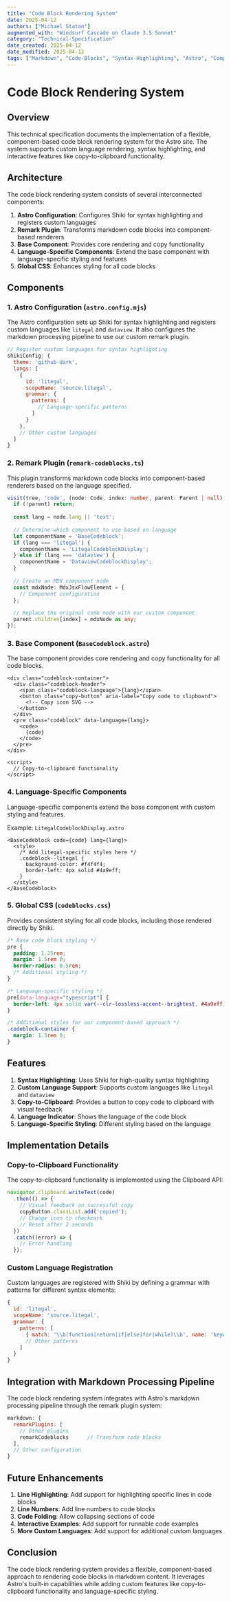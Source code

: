 ```yaml
---
title: "Code Block Rendering System"
date: 2025-04-12
authors: ["Michael Staton"]
augmented_with: "Windsurf Cascade on Claude 3.5 Sonnet"
category: "Technical-Specification"
date_created: 2025-04-12
date_modified: 2025-04-12
tags: ["Markdown", "Code-Blocks", "Syntax-Highlighting", "Astro", "Component-Architecture"]
---
```


# Code Block Rendering System

## Overview

This technical specification documents the implementation of a flexible, component-based code block rendering system for the Astro site. The system supports custom language rendering, syntax highlighting, and interactive features like copy-to-clipboard functionality.

## Architecture

The code block rendering system consists of several interconnected components:

1. **Astro Configuration**: Configures Shiki for syntax highlighting and registers custom languages
2. **Remark Plugin**: Transforms markdown code blocks into component-based renderers
3. **Base Component**: Provides core rendering and copy functionality
4. **Language-Specific Components**: Extend the base component with language-specific styling and features
5. **Global CSS**: Enhances styling for all code blocks

## Components

### 1. Astro Configuration (`astro.config.mjs`)

The Astro configuration sets up Shiki for syntax highlighting and registers custom languages like `litegal` and `dataview`. It also configures the markdown processing pipeline to use our custom remark plugin.

```javascript
// Register custom languages for syntax highlighting
shikiConfig: {
  theme: 'github-dark',
  langs: [
    {
      id: 'litegal',
      scopeName: 'source.litegal',
      grammar: {
        patterns: [
          // Language-specific patterns
        ]
      }
    },
    // Other custom languages
  ]
}
```

### 2. Remark Plugin (`remark-codeblocks.ts`)

This plugin transforms markdown code blocks into component-based renderers based on the language specified.

```typescript
visit(tree, 'code', (node: Code, index: number, parent: Parent | null) => {
  if (!parent) return;
  
  const lang = node.lang || 'text';
  
  // Determine which component to use based on language
  let componentName = 'BaseCodeblock';
  if (lang === 'litegal') {
    componentName = 'LitegalCodeblockDisplay';
  } else if (lang === 'dataview') {
    componentName = 'DataviewCodeblockDisplay';
  }
  
  // Create an MDX component node
  const mdxNode: MdxJsxFlowElement = {
    // Component configuration
  };
  
  // Replace the original code node with our custom component
  parent.children[index] = mdxNode as any;
});
```

### 3. Base Component (`BaseCodeblock.astro`)

The base component provides core rendering and copy functionality for all code blocks.

```astro
<div class="codeblock-container">
  <div class="codeblock-header">
    <span class="codeblock-language">{lang}</span>
    <button class="copy-button" aria-label="Copy code to clipboard">
      <!-- Copy icon SVG -->
    </button>
  </div>
  <pre class="codeblock" data-language={lang}>
    <code>
      {code}
    </code>
  </pre>
</div>

<script>
  // Copy-to-clipboard functionality
</script>
```

### 4. Language-Specific Components

Language-specific components extend the base component with custom styling and features.

Example: `LitegalCodeblockDisplay.astro`
```astro
<BaseCodeblock code={code} lang={lang}>
  <style>
    /* Add litegal-specific styles here */
    .codeblock--litegal {
      background-color: #f4f4f4;
      border-left: 4px solid #4a9eff;
    }
  </style>
</BaseCodeblock>
```

### 5. Global CSS (`codeblocks.css`)

Provides consistent styling for all code blocks, including those rendered directly by Shiki.

```css
/* Base code block styling */
pre {
  padding: 1.25rem;
  margin: 1.5rem 0;
  border-radius: 0.5rem;
  /* Additional styling */
}

/* Language-specific styling */
pre[data-language="typescript"] {
  border-left: 4px solid var(--clr-lossless-accent--brightest, #4a9eff);
}

/* Additional styles for our component-based approach */
.codeblock-container {
  margin: 1.5rem 0;
}
```

## Features

1. **Syntax Highlighting**: Uses Shiki for high-quality syntax highlighting
2. **Custom Language Support**: Supports custom languages like `litegal` and `dataview`
3. **Copy-to-Clipboard**: Provides a button to copy code to clipboard with visual feedback
4. **Language Indicator**: Shows the language of the code block
5. **Language-Specific Styling**: Different styling based on the language

## Implementation Details

### Copy-to-Clipboard Functionality

The copy-to-clipboard functionality is implemented using the Clipboard API:

```javascript
navigator.clipboard.writeText(code)
  .then(() => {
    // Visual feedback on successful copy
    copyButton.classList.add('copied');
    // Change icon to checkmark
    // Reset after 2 seconds
  })
  .catch((error) => {
    // Error handling
  });
```

### Custom Language Registration

Custom languages are registered with Shiki by defining a grammar with patterns for different syntax elements:

```javascript
{
  id: 'litegal',
  scopeName: 'source.litegal',
  grammar: {
    patterns: [
      { match: '\\b(function|return|if|else|for|while)\\b', name: 'keyword.control.litegal' },
      // Other patterns
    ]
  }
}
```

## Integration with Markdown Processing Pipeline

The code block rendering system integrates with Astro's markdown processing pipeline through the remark plugin system:

```javascript
markdown: {
  remarkPlugins: [
    // Other plugins
    remarkCodeblocks      // Transform code blocks
  ],
  // Other configuration
}
```

## Future Enhancements

1. **Line Highlighting**: Add support for highlighting specific lines in code blocks
2. **Line Numbers**: Add line numbers to code blocks
3. **Code Folding**: Allow collapsing sections of code
4. **Interactive Examples**: Add support for runnable code examples
5. **More Custom Languages**: Add support for additional custom languages

## Conclusion

The code block rendering system provides a flexible, component-based approach to rendering code blocks in markdown content. It leverages Astro's built-in capabilities while adding custom features like copy-to-clipboard functionality and language-specific styling.
